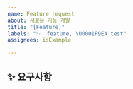 ```yaml
---
name: Feature request
about: 새로운 기능 개발
title: "[Feature]"
labels: "✨  feature, \U0001F9EA test"
assignees: isExample

---
```


## ✨ 요구사항
